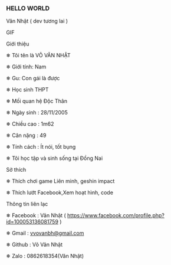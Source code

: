 ### HELLO WORLD 

<!--
**vannnhat/vannnhat** is a ✨ _special_ ✨ repository because its `README.md` (this file) appears on your GitHub profile.

Here are some ideas to get you started:

- 🔭 I’m currently working on ...
- 🌱 I’m currently learning ...
- 👯 I’m looking to collaborate on ...
- 🤔 I’m looking for help with ...
- 💬 Ask me about ...
- 📫 How to reach me: ...
- 😄 Pronouns: ...
- ⚡ Fun fact: ...
--> Văn Nhật ( dev tương lai )

GIF

Giới thiệu

❄ Tôi tên là VÕ VĂN NHẬT

❄ Giới tính: Nam

❄ Gu: Con gái là được 

❄ Học sinh THPT

❄ Mối quan hệ Độc Thân

❄ Ngày sinh : 28/11/2005

❄ Chiều cao : 1m62

❄ Cân nặng : 49

❄ Tính cách : Ít nói, tốt bụng

❄ Tôi học tập và sinh sống tại Đồng Nai

Sở thích


❄ Thích chơi game Liên minh, geshin impact

❄ Thích lướt Facebook,Xem hoạt hình, code

Thông tin liên lạc

❄ Facebook : Văn Nhật ( https://www.facebook.com/profile.php?id=100053136081759 )

❄ Gmail : vvovanbh@gmail.com

❄ Github : Võ Văn Nhật

❄ Zalo : 0862618354(Văn Nhật)
